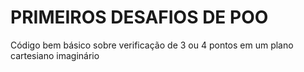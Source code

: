 # PRIMEIROS DESAFIOS DE POO
Código bem básico sobre verificação de 3 ou 4 pontos em um plano cartesiano imaginário
